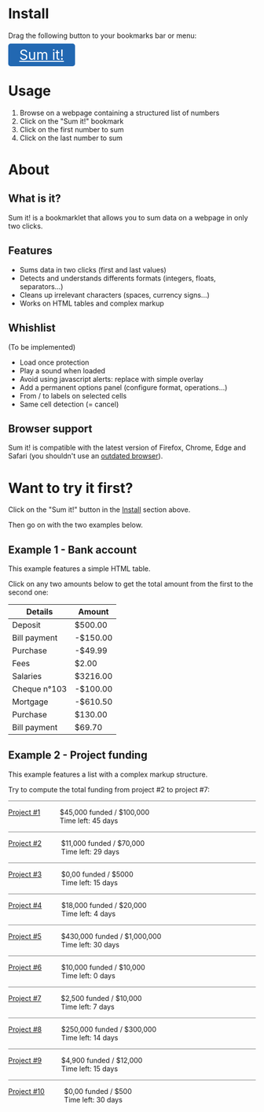 <!--

    /!\ WARNING : THIS FILE HAS BEEN GENERATED /!\

    Edit src/index.md, then rebuild with gulp.

-->

<style>
.bookmarklet {
	font-size: 2em;
	background-color: #2268b2;
	color: white;
	padding: 0.2em 0.8em;
	border-radius: 5px;
}
.bookmarklet:hover {
	color: white;
}
.example2 .spacer {
	border-bottom: 1px solid grey;
}
.example2 dt {
    display: inline-block;
    float: left;
}
.example2 dd {
    display: inline-block;
}
</style>


# Install

Drag the following button to your bookmarks bar or menu:

<a class="bookmarklet" href="javascript: (function() { &quot;use strict&quot;;function _slicedToArray(e,t){return _arrayWithHoles(e)||_iterableToArrayLimit(e,t)||_unsupportedIterableToArray(e,t)||_nonIterableRest()}function _nonIterableRest(){throw new TypeError(&quot;Invalid attempt to destructure non-iterable instance.\nIn order to be iterable, non-array objects must have a [Symbol.iterator]() method.&quot;)}function _unsupportedIterableToArray(e,t){if(e){if(&quot;string&quot;==typeof e)return _arrayLikeToArray(e,t);var r=Object.prototype.toString.call(e).slice(8,-1);return&quot;Object&quot;===r&amp;&amp;e.constructor&amp;&amp;(r=e.constructor.name),&quot;Map&quot;===r||&quot;Set&quot;===r?Array.from(r):&quot;Arguments&quot;===r||/^(?:Ui|I)nt(?:8|16|32)(?:Clamped)?Array$/.test(r)?_arrayLikeToArray(e,t):void 0}}function _arrayLikeToArray(e,t){(null==t||t&gt;e.length)&amp;&amp;(t=e.length);for(var r=0,n=new Array(t);r&lt;t;r++)n[r]=e[r];return n}function _iterableToArrayLimit(e,t){if(&quot;undefined&quot;!=typeof Symbol&amp;&amp;Symbol.iterator in Object(e)){var r=[],n=!0,a=!1,o=void 0;try{for(var i,u=e[Symbol.iterator]();!(n=(i=u.next()).done)&amp;&amp;(r.push(i.value),!t||r.length!==t);n=!0);}catch(e){a=!0,o=e}finally{try{n||null==u.return||u.return()}finally{if(a)throw o}}return r}}function _arrayWithHoles(e){if(Array.isArray(e))return e}function _classCallCheck(e,t){if(!(e instanceof t))throw new TypeError(&quot;Cannot call a class as a function&quot;)}function _defineProperties(e,t){for(var r=0;r&lt;t.length;r++){var n=t[r];n.enumerable=n.enumerable||!1,n.configurable=!0,&quot;value&quot;in n&amp;&amp;(n.writable=!0),Object.defineProperty(e,n.key,n)}}function _createClass(e,t,r){return t&amp;&amp;_defineProperties(e.prototype,t),r&amp;&amp;_defineProperties(e,r),e}var Node={getAncestry:function(e){for(var t=[];e=e.parentNode;)t.unshift(e);return t},getCommonAncestor:function(e){var t=e.map(this.getAncestry);t.sort(function(e,t){return e.length-t.length});var r=t.shift(),n=null,a=function(e,a){for(var o=r[e],i=0,u=t.length;i&lt;u;i++){if(!t[i].some(function(e){return e===o}))return&quot;break|loop1&quot;}n=o};e:for(var o=0,i=r.length;o&lt;i;o++){if(&quot;break|loop1&quot;===a(o))break e}return console.log(&quot;Common ancestor:&quot;,n),n},getNthChild:function(e){for(var t=1;e=e.previousElementSibling;)t++;return t},querySimilarBetween:function(e,t,r){for(var n,a,o=r||this.getCommonAncestor([e,t]),i=this.getAncestry(t),u=[];e&amp;&amp;e!==o;)a=this.getNthChild(e),n=e.tagName.toLowerCase()+&quot;:nth-child(&quot;+a+&quot;)&quot;,u.unshift(n),e=e.parentNode;var s=u.shift().split(&quot;:&quot;)[0],l=a,c=this.getNthChild(i[i.indexOf(o)+1]);if(l&gt;c){var f=[c,l];l=f[0],c=f[1]}var h=s+&quot;:nth-child(n+&quot;+l+&quot;):nth-child(-n+&quot;+c+&quot;) &gt; &quot;+u.join(&quot; &gt; &quot;);return console.log(&quot;Selector:&quot;,h),o.querySelectorAll(h)}},Num={extractFloat:function(e){var t,r;if(t=(e=e.replace(/[^0-9,.-]+/g,&quot;&quot;)).match(/^-?(\d{1,3}(?:([,.])\d{3}(?:\2\d{3})*)?)((?!\2)[,.]\d+)?$/))r=t[1].replace(/[,.]/g,&quot;&quot;)+(t[3]?t[3].replace(&quot;,&quot;,&quot;.&quot;):&quot;&quot;);else{if(!(t=e.match(/^-?\d+([,.]\d+)?$/)))return[null,&quot;Ambiguous or badly formatted number: &quot;+e];r=e.replace(&quot;,&quot;,&quot;.&quot;)}return[parseFloat(r),null]},roundTwo:function(e){return Math.round(100*e)/100},format:function(e){return(new Intl.NumberFormat).format(this.roundTwo(e))}},Dataset=function(){function e(t){_classCallCheck(this,e),this.values=t||[]}return _createClass(e,[{key:&quot;add&quot;,value:function(e){return this.values.push(e),this}},{key:&quot;size&quot;,value:function(){return this.values.length}},{key:&quot;sum&quot;,value:function(){return this.values.reduce(function(e,t){return e+t},0)}},{key:&quot;sum_positive&quot;,value:function(){return this.values.filter(function(e){return e&gt;=0}).reduce(function(e,t){return e+t},0)}},{key:&quot;sum_negative&quot;,value:function(){return this.values.filter(function(e){return e&lt;0}).reduce(function(e,t){return e+t},0)}},{key:&quot;mean&quot;,value:function(){return this.sum()/this.size()}},{key:&quot;variance&quot;,value:function(){return new e(this.values.map(function(e){return Math.pow(e,2)})).mean()-Math.pow(this.mean(),2)}},{key:&quot;std&quot;,value:function(){return Math.sqrt(this.variance())}}]),e}(),Main={targets:[],listener:function(e){if(this.targets.length&gt;=2&amp;&amp;(this.targets[0].style.outline=&quot;none&quot;,this.targets[1].style.outline=&quot;none&quot;,this.targets=[]),e.target&amp;&amp;e.target.innerText&amp;&amp;e.target.innerText.match(/[0-9]+/)&amp;&amp;(this.targets.push(e.target),console.log(this.targets),e.target.style.outline=&quot;2px solid green&quot;,this.targets.length&gt;=2)){var t=Node.getCommonAncestor(this.targets);if(!t)return void alert(&quot;The clicked areas must belong to the same series of data&quot;);var r=Node.querySimilarBetween(this.targets[0],this.targets[1],t);console.log(&quot;Cells:&quot;,r);var n=new Dataset;Array.prototype.forEach.call(r,function(e){var t=_slicedToArray(Num.extractFloat(e.innerText),2),r=t[0],a=t[1];a?alert(a):(console.log(r),n.add(r))});var a=&quot;Total: &quot;+Num.format(n.sum())+&quot;  (+&quot;+Num.format(n.sum_positive())+&quot; / &quot;+Num.format(n.sum_negative())+&quot;)\n\nMean: &quot;+Num.format(n.mean())+&quot;\nStandard deviation: &quot;+Num.format(n.std())+&quot;\nVariance: &quot;+Num.format(n.variance())+&quot;\n\nNumber of values: &quot;+Num.format(n.size());setTimeout(function(){alert(a)},10)}}};document.querySelector(&quot;body&quot;).addEventListener(&quot;click&quot;,Main.listener.bind(Main)); }());">Sum it!</a>


# Usage

<ol>
	<li>Browse on a webpage containing a structured list of numbers</li>
	<li>Click on the "Sum it!" bookmark</li>
	<li>Click on the first number to sum</li>
	<li>Click on the last number to sum</li>
</ol>


# About

## What is it?

Sum it! is a bookmarklet that allows you to sum data
on a webpage in only two clicks.

## Features

<ul>
	<li>Sums data in two clicks (first and last values)</li>
	<li>Detects and understands differents formats (integers, floats, separators...)</li>
	<li>Cleans up irrelevant characters (spaces, currency signs...)</li>
	<li>Works on HTML tables and complex markup</li>
</ul>

## Whishlist

(To be implemented)

<ul>
	<li>Load once protection</li>
	<li>Play a sound when loaded</li>
	<li>Avoid using javascript alerts: replace with simple overlay</li>
	<li>Add a permanent options panel (configure format, operations...)</li>
	<li>From / to labels on selected cells</li>
	<li>Same cell detection (= cancel)</li>
</ul>

## Browser support

Sum it! is compatible with the latest version of Firefox, Chrome, Edge and Safari (you shouldn't use an [outdated browser](http://outdatedbrowser.com/en)).


# Want to try it first?

Click on the "Sum it!" button in the [Install](#install) section above.

Then go on with the two examples below.

## Example 1 - Bank account

This example features a simple HTML table.

Click on any two amounts below to get the total amount from the first to the second one:

<table class="example1">
	<thead>
		<tr><th>Details</th><th>Amount</th></tr>
	</thead>
	<tbody>
		<tr><td>Deposit</td><td>$500.00</td></tr>
		<tr><td>Bill payment</td><td>-$150.00</td></tr>
		<tr><td>Purchase</td><td>-$49.99</td></tr>
		<tr><td>Fees</td><td>$2.00</td></tr>
		<tr><td>Salaries</td><td>$3216.00</td></tr>
		<tr><td>Cheque n°103</td><td>-$100.00</td></tr>
		<tr><td>Mortgage</td><td>-$610.50</td></tr>
		<tr><td>Purchase</td><td>$130.00</td></tr>
		<tr><td>Bill payment</td><td>$69.70</td></tr>
	</tbody>
</table>

## Example 2 - Project funding

This example features a list with a complex markup structure.

Try to compute the total funding from project #2 to project #7: 

<div class="example2">
    <div class="container">
        <div class="spacer"></div>
        <div class="project">
            <dl><dt><a href="#">Project #1</a></dt>
                <dd><span><span class="number">$45,000</span><span> funded</span><span class="number"> / $100,000</span><span></span></span><span><br>Time left:<span class="number"> 45 days</span></span>
                </dd>
            </dl>
        </div>
        <div class="spacer"></div>
        <div class="project">
            <dl><dt><a href="#">Project #2</a></dt>
                <dd><span><span class="number">$11,000</span><span> funded</span><span class="number"> / $70,000</span><span></span></span><span><br>Time left:<span class="number"> 29 days</span></span>
                </dd>
            </dl>
        </div>
        <div class="spacer"></div>
        <div class="project">
            <dl><dt><a href="#">Project #3</a></dt>
                <dd><span><span class="number">$0,00</span><span> funded</span><span class="number"> / $5000</span><span></span></span><span><br>Time left:<span class="number"> 15 days</span></span>
                </dd>
            </dl>
        </div>
        <div class="spacer"></div>
        <div class="project">
            <dl><dt><a href="#">Project #4</a></dt>
                <dd><span><span class="number">$18,000</span><span> funded</span><span class="number"> / $20,000</span><span></span></span><span><br>Time left:<span class="number"> 4 days</span></span>
                </dd>
            </dl>
        </div>
        <div class="spacer"></div>
        <div class="project">
            <dl><dt><a href="#">Project #5</a></dt>
                <dd><span><span class="number">$430,000</span><span> funded</span><span class="number"> / $1,000,000</span><span></span></span><span><br>Time left:<span class="number"> 30 days</span></span>
                </dd>
            </dl>
        </div>
        <div class="spacer"></div>
        <div class="project">
            <dl><dt><a href="#">Project #6</a></dt>
                <dd><span><span class="number">$10,000</span><span> funded</span><span class="number"> / $10,000</span><span></span></span><span><br>Time left:<span class="number"> 0 days</span></span>
                </dd>
            </dl>
        </div>
        <div class="spacer"></div>
        <div class="project">
            <dl><dt><a href="#">Project #7</a></dt>
                <dd><span><span class="number">$2,500</span><span> funded</span><span class="number"> / $10,000</span><span></span></span><span><br>Time left:<span class="number"> 7 days</span></span>
                </dd>
            </dl>
        </div>
        <div class="spacer"></div>
        <div class="project">
            <dl><dt><a href="#">Project #8</a></dt>
                <dd><span><span class="number">$250,000</span><span> funded</span><span class="number"> / $300,000</span><span></span></span><span><br>Time left:<span class="number"> 14 days</span></span>
                </dd>
            </dl>
        </div>
        <div class="spacer"></div>
        <div class="project">
            <dl><dt><a href="#">Project #9</a></dt>
                <dd><span><span class="number">$4,900</span><span> funded</span><span class="number"> / $12,000</span><span></span></span><span><br>Time left:<span class="number"> 15 days</span></span>
                </dd>
            </dl>
        </div>
        <div class="spacer"></div>
        <div class="project">
            <dl><dt><a href="#">Project #10</a></dt>
                <dd><span><span class="number">$0,00</span><span> funded</span><span class="number"> / $500</span><span></span></span><span><br>Time left:<span class="number"> 30 days</span></span>
                </dd>
            </dl>
        </div>
    </div>
</div>
